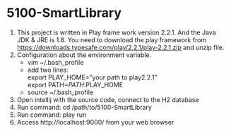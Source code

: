 # 5100-SmartLibrary

1. This project is written in Play frame work version 2.2.1. And the Java JDK & JRE is 1.8. You need to download the play framework from https://downloads.typesafe.com/play/2.2.1/play-2.2.1.zip and unzip file.
2. Configuration about the environment variable.
    - vim ~/.bash_profile
    - add two lines:  
      export PLAY_HOME=”your path to play2.2.1”  
      export PATH=$PATH:$PLAY_HOME
    - source ~/.bash_profile
3. Open intellij with the source code, connect to the H2 database
4. Run command: cd /path/to/5100-SmartLibrary
5. Run command: play run
6. Access http://localhost:9000/ from your web browser
